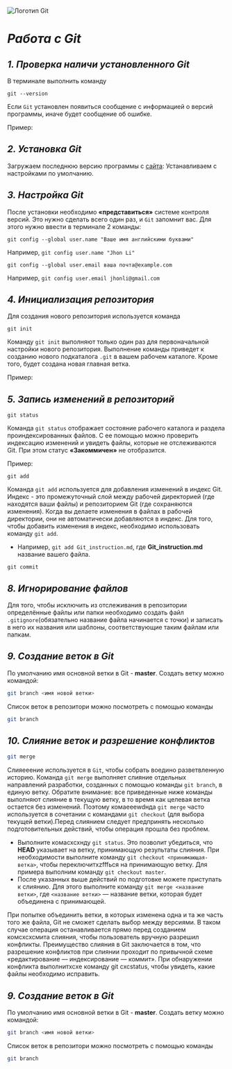 ![Логотип Git](Git-Logo-1788C.png)

# _**Работа с Git**_

## *1. Проверка наличи установленного Git*
В терминале выполнить команду 
```
git --version
```
Если `Git` установлен появиться сообщение с информацией о версий программы, иначе будет сообщение об ошибке.

Пример:


## *2. Установка Git*
Загружаем последнюю версию программы с [сайта](https://git-scm.com/download/win): Устанавливаем с настройками по умолчанию.

## *3. Настройка Git*
После установки необходимо **«представиться»** системе контроля версий. Это нужно сделать всего один раз, и `Git` запомнит вас. Для этого нужно ввести в терминале 2 команды:
```
git config --global user.name "Ваше имя английскими буквами"
```
Например, `git config user.name "Jhon Li"`
```
git config --global user.email ваша почта@example.com
```
Например, `git config user.email jhonli@gmail.com`
   
## *4. Инициализация репозитория*
Для создания нового репозитория используется команда 
```
git init
```
 Команду `git init` выполняют только один раз для первоначальной настройки нового репозитория. Выполнение команды приведет к созданию нового подкаталога `.git` в вашем рабочем каталоге. Кроме того, будет создана новая главная ветка.

 Пример:


## *5. Запись изменений в репозиторий*
```
git status
```
Команда `git status` отображает состояние рабочего каталога и раздела проиндексированных файлов. С ее помощью можно проверить индексацию изменений и увидеть файлы, которые не отслеживаются Git. При этом статус __«Закоммичен»__ не отобразится.

 Пример:


```
git add
```
Команда `git add` используется для добавления изменений в индекс Git. Индекс - это промежуточный слой между рабочей директорией (где находятся ваши файлы) и репозиторием Git (где сохраняются изменения). Когда вы делаете изменения в файлах в рабочей директории, они не автоматически добавляются в индекс. Для того, чтобы добавить изменения в индекс, необходимо использовать команду `git add`.
* Например, `git add Git_instruction.md`, где **Git_instruction.md** название вашего файла.

```
git commit
```

## *8. Игнорирование файлов*
Для того, чтобы исключить из отслеживания в репозитории определённые файлы или папки необходимо создать файл `.gitignore`(обязательно название файла начинается с точки) и записать в него их названия или шаблоны, соответствующие таким файлам или папкам.

## *9. Создание веток в Git*
По умолчанию имя основной ветки в Git - **master**.
Создать ветку можно командой:
```bash
git branch <имя новой ветки>
```
Список веток в репозитори можно посмотреть с помощью команды 
```bash
git branch
```
## *10. Слияние веток и разрешение конфликтов*
```bash
git merge
```
Слияeeeние используется в `Git`, чтобы собрать воедино разветвленную историю. Команда `git merge` выполняет слияние отдельных направлений разработки, созданных с помощью команды `git branch`, в единую ветку. Обратите внимание: все приведенные ниже команды выполняют слияние в текущую ветку, в то время как целевая ветка остается без изменений. Поэтому комаeeewdнда `git merge` часто используется в сочетании с командами `git checkout` (для выбора текущей ветки).Перед слиянием следует предпринять несколько подготовительных действий, чтобы операция прошла без проблем.
* Выполните комаcxcxнду `git status`. Это позволит убедиться, что **HEAD** указывает на ветку, принимающую результаты слияния. При необходимости выполните команду `git checkout <принимающая-ветка>`, чтобы переключитxzfffься на принимающую ветку. Для примера выполним команду `git checkout master`.
* После указанных выше действий по подготовке можете приступать к слиянию. Для этого выполните команду `git merge <название ветки>`, где `<название ветки>` — название ветки, которая будет объединена с принимающей.

При попытке объединить ветки, в которых изменена одна и та же часть того же файла, Git не сможет сделать выбор между версиями. В таком случае операция останавливается прямо перед созданием комcxcxcмита слияния, чтобы пользователь вручную разрешил конфликты. Преимущество слияния в Git заключается в том, что разрешение конфликтов при слиянии проходит по привычной схеме «редактирование — индексирование — коммит». При обнаружении конфликта выполнитxcxе команду git cxcstatus, чтобы увидеть, какие файлы необходимо исправить.

## *9. Создание веток в Git*
По умолчанию имя основной ветки в Git - **master**.
Создать ветку можно командой:
```bash
git branch <имя новой ветки>
```
Список веток в репозитори можно посмотреть с помощью команды 
```bash
git branch
```